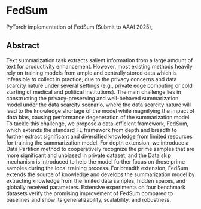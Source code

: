 # FedSum
PyTorch implementation of FedSum (Submit to AAAI 2025),

## Abstract
Text summarization task extracts salient information from a large amount of text for productivity enhancement. However, most existing methods heavily rely on training models from ample and centrally stored data which is infeasible to collect in practice, due to the privacy concerns and data scarcity nature under several settings (e.g., private edge computing or cold starting of medical and political institutions). The main challenge lies in constructing the privacy-preserving and well-behaved summarization model under the data scarcity scenario, where the data scarcity nature will lead to the knowledge shortage of the model while magnifying the impact of data bias, causing performance degeneration of the summarization model. To tackle this challenge, we propose a data-efficient framework, FedSum, which extends the standard FL framework from depth and breadth to further extract significant and diversified knowledge from limited resources for training the summarization model. For depth extension, we introduce a Data Partition method to cooperatively recognize the prime samples that are more significant and unbiased in private dataset, and the Data skip mechanism is introduced to help the model further focus on those prime samples during the local training process. For breadth extension, FedSum extends the source of knowledge and develops the summarization model by extracting knowledge from the limited data samples, hidden spaces, and globally received parameters. Extensive experiments on four benchmark datasets verify the promising improvement of FedSum compared to baselines and show its generalizability, scalability, and robustness.
